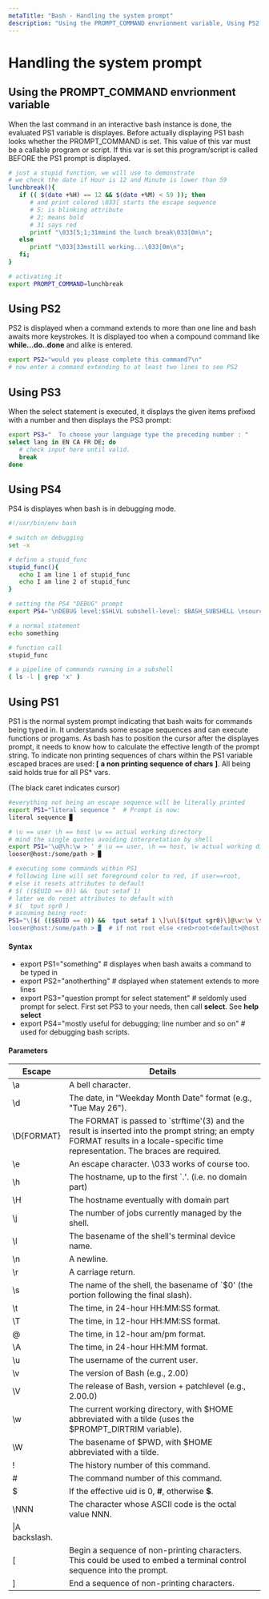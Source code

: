 ```yaml
---
metaTitle: "Bash - Handling the system prompt"
description: "Using the PROMPT_COMMAND envrionment variable, Using PS2, Using PS3, Using PS4, Using PS1"
---
```


# Handling the system prompt

## Using the PROMPT_COMMAND envrionment variable

When the last command in an interactive bash instance is done, the evaluated PS1 variable is displayes. Before actually displaying PS1 bash looks whether the PROMPT_COMMAND is set. This value of this var must be a callable program or script. If this var is set this program/script is called BEFORE the PS1 prompt is displayed.

```bash
# just a stupid function, we will use to demonstrate
# we check the date if Hour is 12 and Minute is lower than 59
lunchbreak(){
   if (( $(date +%H) == 12 && $(date +%M) < 59 )); then
      # and print colored \033[ starts the escape sequence
      # 5; is blinking attribute
      # 2; means bold
      # 31 says red
      printf "\033[5;1;31mmind the lunch break\033[0m\n";
   else
      printf "\033[33mstill working...\033[0m\n";
   fi;
}

# activating it
export PROMPT_COMMAND=lunchbreak

```

## Using PS2

PS2 is displayed when a command extends to more than one line and bash awaits more keystrokes. It is displayed too when a compound command like **while...do..done** and alike is entered.

```bash
export PS2="would you please complete this command?\n"
# now enter a command extending to at least two lines to see PS2

```

## Using PS3

When the select statement is executed, it displays the given items prefixed with a number and then displays the PS3 prompt:

```bash
export PS3="  To choose your language type the preceding number : "
select lang in EN CA FR DE; do
   # check input here until valid.
   break
done

```

## Using PS4

PS4 is displayes when bash is in debugging mode.

```bash
#!/usr/bin/env bash

# switch on debugging
set -x

# define a stupid_func
stupid_func(){
   echo I am line 1 of stupid_func
   echo I am line 2 of stupid_func
}

# setting the PS4 "DEBUG" prompt
export PS4='\nDEBUG level:$SHLVL subshell-level: $BASH_SUBSHELL \nsource-file:${BASH_SOURCE} line#:${LINENO} function:${FUNCNAME[0]:+${FUNCNAME[0]}(): }\nstatement: '

# a normal statement
echo something

# function call
stupid_func

# a pipeline of commands running in a subshell
( ls -l | grep 'x' )

```

## Using PS1

PS1 is the normal system prompt indicating that bash waits for commands being typed in. It understands some escape sequences and can execute functions or progams. As bash has to position the cursor after the displayes prompt, it needs to know how to calculate the effective length of the prompt string. To indicate non printing sequences of chars within the PS1 variable escaped braces are used: **\[** **a non printing sequence of chars** **\]**. All being said holds true for all PS\* vars.

(The black caret indicates cursor)

```bash
#everything not being an escape sequence will be literally printed
export PS1="literal sequence "  # Prompt is now:
literal sequence ▉

# \u == user \h == host \w == actual working directory
# mind the single quotes avoiding interpretation by shell
export PS1='\u@\h:\w > ' # \u == user, \h == host, \w actual working dir
looser@host:/some/path > ▉

# executing some commands within PS1
# following line will set foreground color to red, if user==root,
# else it resets attributes to default
# $( (($EUID == 0)) &&  tput setaf 1)
# later we do reset attributes to default with
# $(  tput sgr0 )
# assuming being root:
PS1="\[$( (($EUID == 0)) &&  tput setaf 1 \]\u\[$(tput sgr0)\]@\w:\w \$ "
looser@host:/some/path > ▉  # if not root else <red>root<default>@host....

```

#### Syntax

- export PS1="something" # displayes when bash awaits a command to be typed in
- export PS2="anotherthing" # dsplayed when statement extends to more lines
- export PS3="question prompt for select statement" # seldomly used prompt for select. First set PS3 to your needs, then call **select**. See **help select**
- export PS4="mostly useful for debugging; line number and so on" # used for debugging bash scripts.

#### Parameters

| Escape         | Details                                                                                                                                                                             |
| -------------- | ----------------------------------------------------------------------------------------------------------------------------------------------------------------------------------- |
| \a             | A bell character.                                                                                                                                                                   |
| \d             | The date, in "Weekday Month Date" format (e.g., "Tue May 26").                                                                                                                      |
| \D{FORMAT}     | The FORMAT is passed to `strftime'(3) and the result is inserted into the prompt string; an empty FORMAT results in a locale-specific time representation. The braces are required. |
| \e             | An escape character. \033 works of course too.                                                                                                                                      |
| \h             | The hostname, up to the first `.'. (i.e. no domain part)                                                                                                                            |
| \H             | The hostname eventually with domain part                                                                                                                                            |
| \j             | The number of jobs currently managed by the shell.                                                                                                                                  |
| \l             | The basename of the shell's terminal device name.                                                                                                                                   |
| \n             | A newline.                                                                                                                                                                          |
| \r             | A carriage return.                                                                                                                                                                  |
| \s             | The name of the shell, the basename of `\$0' (the portion following the final slash).                                                                                               |
| \t             | The time, in 24-hour HH:MM:SS format.                                                                                                                                               |
| \T             | The time, in 12-hour HH:MM:SS format.                                                                                                                                               |
| @              | The time, in 12-hour am/pm format.                                                                                                                                                  |
| \A             | The time, in 24-hour HH:MM format.                                                                                                                                                  |
| \u             | The username of the current user.                                                                                                                                                   |
| \v             | The version of Bash (e.g., 2.00)                                                                                                                                                    |
| \V             | The release of Bash, version + patchlevel (e.g., 2.00.0)                                                                                                                            |
| \w             | The current working directory, with $HOME abbreviated with a tilde (uses the $PROMPT_DIRTRIM variable).                                                                             |
| \W             | The basename of $PWD, with $HOME abbreviated with a tilde.                                                                                                                          |
| !              | The history number of this command.                                                                                                                                                 |
| #              | The command number of this command.                                                                                                                                                 |
| \$             | If the effective uid is 0, **#**, otherwise **\$**.                                                                                                                                 |
| \NNN           | The character whose ASCII code is the octal value NNN.                                                                                                                              |
| \|A backslash. |
| \[             | Begin a sequence of non-printing characters. This could be used to embed a terminal control sequence into the prompt.                                                               |
| \]             | End a sequence of non-printing characters.                                                                                                                                          |
